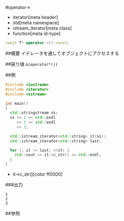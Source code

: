 #operator->
* iterator[meta header]
* std[meta namespace]
* istream_iterator[meta class]
* function[meta id-type]

```cpp
const T* operator->() const;
```

##概要
イテレータを通してオブジェクトにアクセスする


##戻り値
`&(operator*())`


##例
```cpp
#include <iostream>
#include <iterator>
#include <sstream>

int main()
{
  std::stringstream ss;
  ss << 1 << std::endl
     << 2 << std::endl
     << 3;

  std::istream_iterator<std::string> it(ss);
  std::istream_iterator<std::string> last;

  for (; it != last; ++it) {
    std::cout << it->c_str() << std::endl;
  }
}
```
* it->c_str()[color ff0000]

###出力
```
1
2
3
```

##参照


